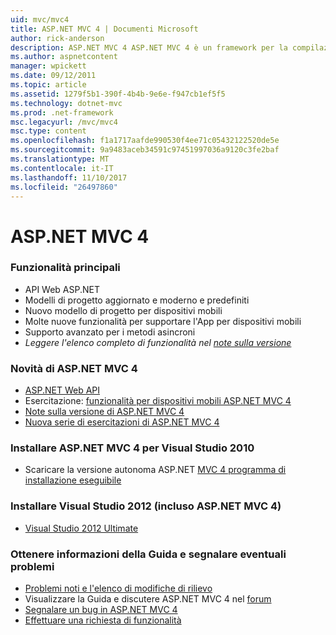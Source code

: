 ```yaml
---
uid: mvc/mvc4
title: ASP.NET MVC 4 | Documenti Microsoft
author: rick-anderson
description: ASP.NET MVC 4 ASP.NET MVC 4 è un framework per la compilazione di applicazioni web scalabili e basate su standard utilizzando schemi progettuali ben definiti e la potenza di AS....
ms.author: aspnetcontent
manager: wpickett
ms.date: 09/12/2011
ms.topic: article
ms.assetid: 1279f5b1-390f-4b4b-9e6e-f947cb1ef5f5
ms.technology: dotnet-mvc
ms.prod: .net-framework
msc.legacyurl: /mvc/mvc4
msc.type: content
ms.openlocfilehash: f1a1717aafde990530f4ee71c05432122520de5e
ms.sourcegitcommit: 9a9483aceb34591c97451997036a9120c3fe2baf
ms.translationtype: MT
ms.contentlocale: it-IT
ms.lasthandoff: 11/10/2017
ms.locfileid: "26497860"
---
```

<a name="aspnet-mvc-4"></a>ASP.NET MVC 4
====================
### <a name="top-features"></a>Funzionalità principali

- API Web ASP.NET
- Modelli di progetto aggiornato e moderno e predefiniti
- Nuovo modello di progetto per dispositivi mobili
- Molte nuove funzionalità per supportare l'App per dispositivi mobili
- Supporto avanzato per i metodi asincroni
- *Leggere l'elenco completo di funzionalità nel [note sulla versione](../whitepapers/mvc4-release-notes.md)*


### <a name="whats-new-in-aspnet-mvc-4"></a>Novità di ASP.NET MVC 4

- [ASP.NET Web API](../web-api/index.md)
- Esercitazione: [funzionalità per dispositivi mobili ASP.NET MVC 4](overview/older-versions/aspnet-mvc-4-mobile-features.md)
- [Note sulla versione di ASP.NET MVC 4](../whitepapers/mvc4-release-notes.md)
- [Nuova serie di esercitazioni di ASP.NET MVC 4](overview/older-versions/getting-started-with-aspnet-mvc4/intro-to-aspnet-mvc-4.md)


### <a name="install-aspnet-mvc-4-for-visual-studio-2010"></a>Installare ASP.NET MVC 4 per Visual Studio 2010

- Scaricare la versione autonoma ASP.NET [MVC 4 programma di installazione eseguibile](https://www.microsoft.com/download/details.aspx?id=30683)


### <a name="install-visual-studio-2012-includes-aspnet-mvc-4"></a>Installare Visual Studio 2012 (incluso ASP.NET MVC 4)

- [Visual Studio 2012 Ultimate](https://go.microsoft.com/fwlink/?linkid=247148)


### <a name="getting-help-and-reporting-issues"></a>Ottenere informazioni della Guida e segnalare eventuali problemi

- [Problemi noti e l'elenco di modifiche di rilievo](../whitepapers/mvc4-release-notes.md#_Toc303253815)
- Visualizzare la Guida e discutere ASP.NET MVC 4 nel [forum](https://forums.asp.net/1146.aspx)
- [Segnalare un bug in ASP.NET MVC 4](https://github.com/aspnet/AspNetWebStack/issues)
- [Effettuare una richiesta di funzionalità](http://aspnet.uservoice.com/forums/41201-asp-net-mvc)
